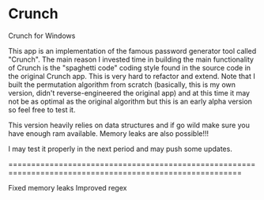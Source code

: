 # Crunch
Crunch for Windows


This app is an implementation of the famous password generator tool called "Crunch". The main reason I invested time in building the main functionality of Crunch is the "spaghetti code"
coding style found in the source code in the original Crunch app. This is very hard to refactor and extend.
Note that I built the permutation algorithm from scratch (basically, this is my own version, didn't reverse-engineered the original app) and at this time it may not be as optimal as
the original algorithm but this is an early alpha version so feel free to test it.

This version heavily relies on data structures and if go wild make sure you have enough ram available. Memory leaks are also possible!!!

I may test it properly in the next period and may push some updates.


=========================================================================================================

Fixed memory leaks
Improved regex

